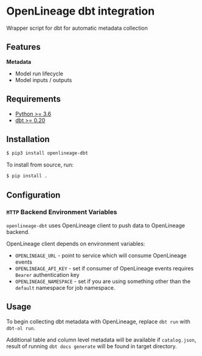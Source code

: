 # OpenLineage dbt integration

Wrapper script for dbt for automatic metadata collection

## Features

**Metadata**

* Model run lifecycle
* Model inputs / outputs

## Requirements

- [Python >= 3.6](https://www.python.org/downloads)
- [dbt >= 0.20](https://www.getdbt.com/)

## Installation

```bash
$ pip3 install openlineage-dbt
```

To install from source, run:

```bash
$ pip install .
```

## Configuration


### `HTTP` Backend Environment Variables

`openlineage-dbt` uses OpenLineage client to push data to OpenLineage backend.

OpenLineage client depends on environment variables:

* `OPENLINEAGE_URL` - point to service which will consume OpenLineage events
* `OPENLINEAGE_API_KEY` - set if consumer of OpenLineage events requires `Bearer` authentication key
* `OPENLINEAGE_NAMESPACE` - set if you are using something other than the `default` namespace for job namespace.


## Usage

To begin collecting dbt metadata with OpenLineage, replace `dbt run` with `dbt-ol run`.

Additional table and column level metadata will be available if `catalog.json`, result of running `dbt docs generate` will be found in target directory.
